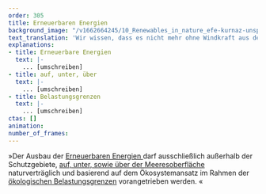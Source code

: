 ```yaml
---
order: 305
title: Erneuerbaren Energien
background_image: "/v1662664245/10_Renewables_in_nature_efe-kurnaz-unsplash_2_nsnjrm_pp5muj.jpg#4cd4ff"
text_translation: 'Wir wissen, dass es nicht mehr ohne Windkraft aus den Meeren geht. Aber wenn wir schon 70 Gigawatt reinrammen wollen, müssen wir auf ein paar militärische Übungsmanöver, Fischereizonen und Ölbohrungen verzichten. Denn noch mehr als schon viel zu viel ist zu viel.'
explanations:
- title: Erneuerbare Energien
  text: |-
    ... [umschreiben]
- title: auf, unter, über
  text: |-
    ... [umschreiben]
- title: Belastungsgrenzen
  text: |-
    ... [umschreiben]
ctas: []
animation:
number_of_frames:
---
```

»Der Ausbau der [Erneuerbaren Energien ](# "Erneuerbare Energien")darf ausschließlich außerhalb der Schutzgebiete, [auf, unter, sowie über der Meeresoberfläche](# "auf, unter, über") naturverträglich und basierend auf dem Ökosystemansatz im Rahmen der [ökologischen Belastungsgrenzen](# "Belastungsgrenzen") vorangetrieben werden. «